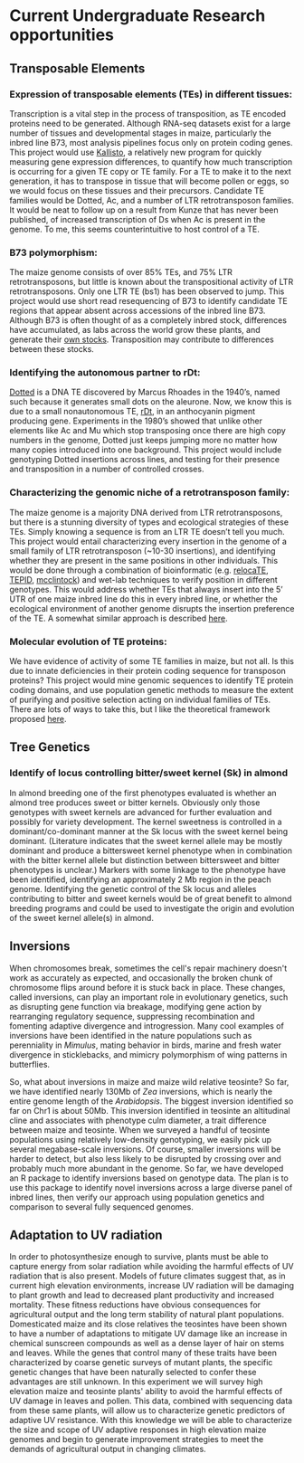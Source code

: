 

# Current Undergraduate Research opportunities

## Transposable Elements

### Expression of transposable elements (TEs) in different tissues:
Transcription is a vital step in the process of transposition, as TE encoded proteins need to be generated. Although RNA-seq datasets exist for a large number of tissues and developmental stages in maize, particularly the inbred line B73, most analysis pipelines focus only on protein coding genes. This project would use [Kallisto](https://pachterlab.github.io/kallisto/about), a relatively new program for quickly measuring gene expression differences, to quantify how much transcription is occurring for a given TE copy or TE family. For a TE to make it to the next generation, it has to transpose in tissue that will become pollen or eggs, so we would focus on these tissues and their precursors. Candidate TE families would be Dotted, Ac, and a number of LTR retrotransposon families. It would be neat to follow up on a result from Kunze that has never been published, of increased transcription of Ds when Ac is present in the genome. To me, this seems counterintuitive to host control of a TE.

### B73 polymorphism:
The maize genome consists of over 85% TEs, and 75% LTR retrotransposons, but little is known about the transpositional activity of LTR retrotransposons. Only one LTR TE (bs1) has been observed to jump. This project would use short read resequencing of B73 to identify candidate TE regions that appear absent across accessions of the inbred line B73. Although B73 is often thought of as a completely inbred stock, differences have accumulated, as labs across the world grow these plants, and generate their [own stocks](http://journals.plos.org/plosone/article?id=10.1371/journal.pone.0157942). Transposition may contribute to differences between these stocks.

### Identifying the autonomous partner to rDt:
[Dotted](http://www.genetics.org/content/23/4/377.long) is a DNA TE discovered by Marcus Rhoades in the 1940’s, named such because it generates small dots on the aleurone. Now, we know this is due to a small nonautonomous TE, [rDt](http://link.springer.com/article/10.1007/BF00339723), in an anthocyanin pigment producing gene. Experiments in the 1980’s showed that unlike other elements like Ac and Mu which stop transposing once there are high copy numbers in the genome, Dotted just keeps jumping more no matter how many copies introduced into one background. This project would include genotyping Dotted insertions across lines, and testing for their presence and transposition in a number of controlled crosses.

### Characterizing the genomic niche of a retrotransposon family:  
The maize genome is a majority DNA derived from LTR retrotransposons, but there is a stunning diversity of types and ecological strategies of these TEs. Simply knowing a sequence is from an LTR TE doesn’t tell you much. This project would entail characterizing every insertion in the genome of a small family of LTR retrotransposon (~10-30 insertions), and identifying whether they are present in the same positions in other individuals. This would be done through a combination of bioinformatic (e.g. [relocaTE](https://github.com/JinfengChen/RelocaTE2), [TEPID](https://github.com/ListerLab/TEPID), [mcclintock](https://github.com/bergmanlab/mcclintock))  and wet-lab techniques to verify position in different genotypes. This would address whether TEs that always insert into the 5’ UTR of one maize inbred line do this in every inbred line, or whether the ecological environment of another genome disrupts the insertion preference of the TE. A somewhat similar approach is described [here](http://www.maydica.org/articles/54_417.pdf).

### Molecular evolution of TE proteins:

We have evidence of activity of some TE families in maize, but not all. Is this due to innate deficiencies in their protein coding sequence for transposon proteins? This project would mine genomic sequences to identify TE protein coding domains, and use population genetic methods to measure the extent of purifying and positive selection acting on individual families of TEs. There are lots of ways to take this, but I like the theoretical framework proposed [here](http://gbe.oxfordjournals.org/content/5/1/77.full).

## Tree Genetics

### Identify of locus controlling bitter/sweet kernel (Sk) in almond

In almond breeding one of the first phenotypes evaluated is whether an almond tree produces sweet or bitter kernels. Obviously only those genotypes with sweet kernels are advanced for further evaluation and possibly for variety development. The kernel sweetness is controlled in a dominant/co-dominant manner at the Sk locus with the sweet kernel being dominant. (Literature indicates that the sweet kernel allele may be mostly dominant and produce a bittersweet kernel phenotype when in combination with the bitter kernel allele but distinction between bittersweet and bitter phenotypes is unclear.) Markers with some linkage to the phenotype have been identified, identifying an approximately 2 Mb region in the peach genome. Identifying the genetic control of the Sk locus and alleles contributing to bitter and sweet kernels would be of great benefit to almond breeding programs and could be used to investigate the origin and evolution of the sweet kernel allele(s) in almond.

## Inversions

When chromosomes break, sometimes the cell's repair machinery doesn't work as accurately as expected, and occasionally the broken chunk of chromosome flips around before it is stuck back in place. These changes, called inversions, can play an important role in evolutionary genetics, such as disrupting gene function via breakage, modifying gene action by rearranging regulatory sequence, suppressing recombination and fomenting adaptive divergence and introgression. Many cool examples of inversions have been identified in the nature populations such as perenniality in *Mimulus*, mating behavior in birds, marine and fresh water divergence in sticklebacks, and mimicry polymorphism of wing patterns in butterflies.  

So, what about inversions in maize and maize wild relative teosinte? So far, we have identified nearly 130Mb of *Zea* inversions, which is nearly the entire genome length of the *Arabidopsis*. The biggest inversion identified so far on Chr1 is about 50Mb. This inversion identified in teosinte an altitudinal cline and associates with phenotype culm diameter, a trait difference between maize and teosinte. When we surveyed a handful of teosinte populations using relatively low-density genotyping, we easily pick up several megabase-scale inversions. Of course, smaller inversions will be harder to detect, but also less likely to be disrupted by crossing over and probably much more abundant in the genome. So far, we have developed an R package to identify inversions based on genotype data. The plan is to use this package to identify novel inversions across a large diverse panel of inbred lines, then verify our approach using population genetics and comparison to several fully sequenced genomes.

## Adaptation to UV radiation
In order to photosynthesize enough to survive, plants must be able to capture energy from solar radiation while avoiding the harmful effects of UV radiation that is also present.
Models of future climates suggest that, as in current high elevation environments, increase UV radiation will be damaging to plant growth and lead to decreased plant productivity and increased mortality. These fitness reductions have obvious consequences for agricultural output and the long term stability of natural plant populations. Domesticated maize and its close relatives the teosintes have been shown to have a number of adaptations to mitigate UV damage like an increase in chemical sunscreen compounds as well as a dense layer of hair on stems and leaves. While the genes that control many of these traits have been characterized by coarse genetic surveys of mutant plants, the specific genetic changes that have been naturally selected to confer these advantages are still unknown. In this experiment we will survey high elevation maize and teosinte plants' ability to avoid the harmful effects of UV damage in leaves and pollen. This data, combined with sequencing data from these same plants, will allow us to characterize genetic predictors of adaptive UV resistance. With this knowledge we will be able to characterize the size and scope of UV adaptive responses in high elevation maize genomes and begin to generate improvement strategies to meet the demands of agricultural output in changing climates.
